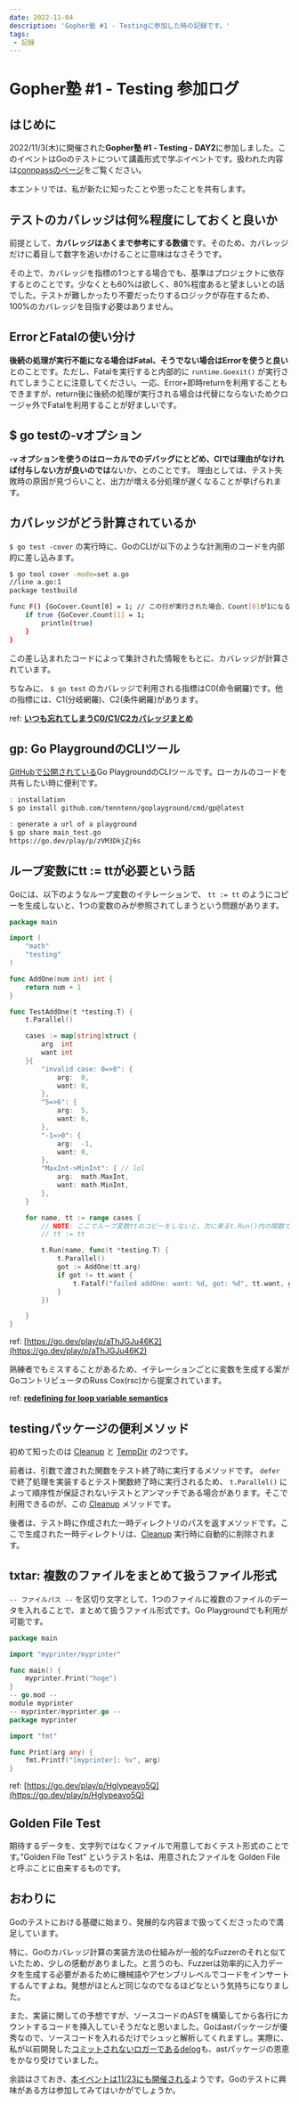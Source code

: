 ```yaml
---
date: 2022-11-04
description: 'Gopher塾 #1 - Testingに参加した時の記録です。'
tags:
 - 記録
---
```


# Gopher塾 #1 - Testing 参加ログ

## はじめに

2022/11/3(木)に開催された****Gopher塾 #1 - Testing - DAY2****に参加しました。このイベントはGoのテストについて講義形式で学ぶイベントです。扱われた内容は[connpassのページ](https://tenntenn.connpass.com/event/262106/#:~:text=%E3%81%94%E8%A6%A7%E3%81%8F%E3%81%A0%E3%81%95%E3%81%84%E3%80%82-,%E5%86%85%E5%AE%B9,-%E4%BB%A5%E4%B8%8B%E3%81%AE%E5%86%85%E5%AE%B9)をご覧ください。

本エントリでは、私が新たに知ったことや思ったことを共有します。

## テストのカバレッジは何%程度にしておくと良いか

前提として、**カバレッジはあくまで参考にする数値**です。そのため、カバレッジだけに着目して数字を追いかけることに意味はなさそうです。

その上で、カバレッジを指標の1つとする場合でも、基準はプロジェクトに依存するとのことです。少なくとも60%は欲しく、80%程度あると望ましいとの話でした。テストが難しかったり不要だったりするロジックが存在するため、100%のカバレッジを目指す必要はありません。

## ErrorとFatalの使い分け

**後続の処理が実行不能になる場合はFatal、そうでない場合はErrorを使うと良い**とのことです。ただし、Fatalを実行すると内部的に `runtime.Goexit()` が実行されてしまうことに注意してください。一応、Error+即時returnを利用することもできますが、return後に後続の処理が実行される場合は代替にならないためクロージャ外でFatalを利用することが好ましいです。

## $ go testの-vオプション

**`-v` オプションを使うのはローカルでのデバッグにとどめ、CIでは理由がなければ付与しない方が良いのでは**ないか、とのことです。 理由としては、テスト失敗時の原因が見づらいこと、出力が増える分処理が遅くなることが挙げられます。

## カバレッジがどう計算されているか

`$ go test -cover` の実行時に、GoのCLIが以下のような計測用のコードを内部的に差し込みます。

```bash
$ go tool cover -mode=set a.go
//line a.go:1
package testbuild

func F() {GoCover.Count[0] = 1; // この行が実行された場合、Count[0]が1になる
	if true {GoCover.Count[1] = 1;
		println(true)
	}
}
```

この差し込まれたコードによって集計された情報をもとに、カバレッジが計算されています。

ちなみに、 `$ go test` のカバレッジで利用される指標はC0(命令網羅)です。他の指標には、C1(分岐網羅)、C2(条件網羅)があります。

ref: ****[いつも忘れてしまうC0/C1/C2カバレッジまとめ](https://tech.naturalmindo.com/notwork_coverage/)****

## gp: Go PlaygroundのCLIツール

[GitHubで公開されている](https://github.com/tenntenn/goplayground)Go PlaygroundのCLIツールです。ローカルのコードを共有したい時に便利です。

```bash
: installation
$ go install github.com/tenntenn/goplayground/cmd/gp@latest

: generate a url of a playground
$ gp share main_test.go
https://go.dev/play/p/zVM3DkjZj6s
```

## ループ変数にtt := ttが必要という話

Goには、以下のようなループ変数のイテレーションで、 `tt := tt` のようにコピーを生成しないと、1つの変数のみが参照されてしまうという問題があります。

```go
package main

import (
	"math"
	"testing"
)

func AddOne(num int) int {
	return num + 1
}

func TestAddOne(t *testing.T) {
	t.Parallel()

	cases := map[string]struct {
		arg  int
		want int
	}{
		"invalid case: 0=>0": {
			arg:  0,
			want: 0,
		},
		"5=>6": {
			arg:  5,
			want: 6,
		},
		"-1=>0": {
			arg:  -1,
			want: 0,
		},
		"MaxInt->MinInt": { // lol
			arg:  math.MaxInt,
			want: math.MinInt,
		},
	}

	for name, tt := range cases {
		// NOTE: ここでループ変数ttのコピーをしないと、次に来るt.Run()内の関数では同じ変数しか参照されない
		// tt := tt

		t.Run(name, func(t *testing.T) {
			t.Parallel()
			got := AddOne(tt.arg)
			if got != tt.want {
				t.Fatalf("failed addOne: want: %d, got: %d", tt.want, got)
			}
		})

	}
}
```

ref: [https://go.dev/play/p/aThJGJu46K2](https://go.dev/play/p/aThJGJu46K2)

熟練者でもミスすることがあるため、イテレーションごとに変数を生成する案がGoコントリビュータのRuss Cox(rsc)から提案されています。

ref: **[redefining for loop variable semantics](https://github.com/golang/go/discussions/56010)**

## testingパッケージの便利メソッド

初めて知ったのは [Cleanup](https://pkg.go.dev/testing#B.Cleanup) と [TempDir](https://pkg.go.dev/testing#B.TempDir) の2つです。

前者は、引数で渡された関数をテスト終了時に実行するメソッドです。 `defer` で終了処理を実装するとテスト関数終了時に実行されるため、 `t.Parallel()` によって順序性が保証されないテストとアンマッチである場合があります。そこで利用できるのが、この [Cleanup](https://pkg.go.dev/testing#B.Cleanup) メソッドです。

後者は、テスト時に作成された一時ディレクトリのパスを返すメソッドです。ここで生成された一時ディレクトリは、[Cleanup](https://pkg.go.dev/testing#B.Cleanup) 実行時に自動的に削除されます。

## txtar: 複数のファイルをまとめて扱うファイル形式

`-- ファイルパス --` を区切り文字として、1つのファイルに複数のファイルのデータを入れることで、まとめて扱うファイル形式です。Go Playgroundでも利用が可能です。

```go
package main

import "myprinter/myprinter"

func main() {
	myprinter.Print("hoge")
}
-- go.mod --
module myprinter
-- myprinter/myprinter.go --
package myprinter

import "fmt"

func Print(arg any) {
	fmt.Printf("[myprinter]: %v", arg)
}
```

ref: [https://go.dev/play/p/Hglypeavo5Q](https://go.dev/play/p/Hglypeavo5Q)

## Golden File Test

期待するデータを、文字列ではなくファイルで用意しておくテスト形式のことです。”Golden File Test” というテスト名は、用意されたファイルを Golden File と呼ぶことに由来するものです。

## おわりに

Goのテストにおける基礎に始まり、発展的な内容まで扱ってくださったので満足しています。

特に、Goのカバレッジ計算の実装方法の仕組みが一般的なFuzzerのそれと似ていたため、少しの感動がありました。と言うのも、Fuzzerは効率的に入力データを生成する必要があるために機械語やアセンブリレベルでコードをインサートするんですよね。発想がほとんど同じなのでなるほどなという気持ちになりました。

また、実装に関しての予想ですが、ソースコードのASTを構築してから各行にカウントするコードを挿入していそうだなと思いました。Goはastパッケージが優秀なので、ソースコードを入れるだけでシュッと解析してくれますし。実際に、私が以前開発した[コミットされないロガーであるdelog](https://github.com/task4233/dl)も、astパッケージの恩恵をかなり受けていました。

余談はさておき、[本イベントは11/23にも開催される](https://tenntenn.connpass.com/event/265342/)ようです。Goのテストに興味がある方は参加してみてはいかがでしょうか。